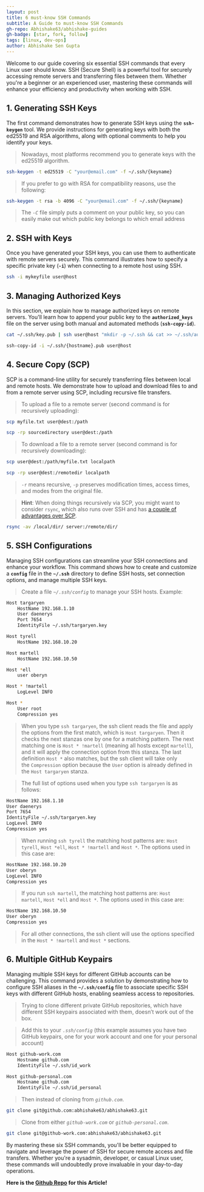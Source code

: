 ```yaml
---
layout: post
title: 6 must-know SSH Commands
subtitle: A Guide to must-know SSH Commands
gh-repo: Abhishake63/abhishake-guides
gh-badge: [star, fork, follow]
tags: [linux, dev-ops]
author: Abhishake Sen Gupta
---
```


Welcome to our guide covering six essential SSH commands that every Linux user should know. SSH (Secure Shell) is a powerful tool for securely accessing remote servers and transferring files between them. Whether you're a beginner or an experienced user, mastering these commands will enhance your efficiency and productivity when working with SSH.

## 1. Generating SSH Keys

The first command demonstrates how to generate SSH keys using the **`ssh-keygen`** tool. We provide instructions for generating keys with both the ed25519 and RSA algorithms, along with optional comments to help you identify your keys.

> Nowadays, most platforms recommend you to generate keys with the ed25519 algorithm.
>

```bash
ssh-keygen -t ed25519 -C "your@email.com" -f ~/.ssh/{keyname}
```

> If you prefer to go with RSA for compatibility reasons, use the following:
>

```bash
ssh-keygen -t rsa -b 4096 -C "your@email.com" -f ~/.ssh/{keyname}
```

> The *`-C`* file simply puts a comment on your public key, so you can easily make out which public key belongs to which email address
>

## 2. SSH with Keys

Once you have generated your SSH keys, you can use them to authenticate with remote servers securely. This command illustrates how to specify a specific private key (**`-i`**) when connecting to a remote host using SSH.

```bash
ssh -i mykeyfile user@host
```

## 3. Managing Authorized Keys

In this section, we explain how to manage authorized keys on remote servers. You'll learn how to append your public key to the **`authorized_keys`** file on the server using both manual and automated methods (**`ssh-copy-id`**).

```bash
cat ~/.ssh/key.pub | ssh user@host "mkdir -p ~/.ssh && cat >> ~/.ssh/authorized_keys"

ssh-copy-id -i ~/.ssh/{hostname}.pub user@host
```

## 4. Secure Copy (SCP)

SCP is a command-line utility for securely transferring files between local and remote hosts. We demonstrate how to upload and download files to and from a remote server using SCP, including recursive file transfers.

> To upload a file to a remote server (second command is for recursively uploading):
>

```bash
scp myfile.txt user@dest:/path

scp -rp sourcedirectory user@dest:/path
```

> To download a file to a remote server (second command is for recursively downloading):
>

```bash
scp user@dest:/path/myfile.txt localpath

scp -rp user@dest:/remotedir localpath
```

> `-r` means recursive, `-p` preserves modification times, access times, and modes from the original file.
>

> **Hint**: When doing things recursively via SCP, you might want to consider `rsync`, which also runs over SSH and has [a couple of advantages over SCP](https://serverfault.com/a/264606).
>

```bash
rsync -av /local/dir/ server:/remote/dir/
```

## 5. SSH Configurations

Managing SSH configurations can streamline your SSH connections and enhance your workflow. This command shows how to create and customize a **`config`** file in the **`~/.ssh`** directory to define SSH hosts, set connection options, and manage multiple SSH keys.

> Create a file *`~/.ssh/config`* to manage your SSH hosts. Example:
>

```bash
Host targaryen
    HostName 192.168.1.10
    User daenerys
    Port 7654
    IdentityFile ~/.ssh/targaryen.key

Host tyrell
    HostName 192.168.10.20

Host martell
    HostName 192.168.10.50

Host *ell
    user oberyn

Host * !martell
    LogLevel INFO

Host *
    User root
    Compression yes
```

> When you type `ssh targaryen`, the ssh client reads the file and apply the options from the first match, which is `Host targaryen`. Then it checks the next stanzas one by one for a matching pattern. The next matching one is `Host * !martell` (meaning all hosts except `martell`), and it will apply the connection option from this stanza. The last definition `Host *` also matches, but the ssh client will take only the `Compression` option because the `User` option is already defined in the `Host targaryen` stanza.
>

> The full list of options used when you type `ssh targaryen` is as follows:
>

```bash
HostName 192.168.1.10
User daenerys
Port 7654
IdentityFile ~/.ssh/targaryen.key
LogLevel INFO
Compression yes
```

> When running `ssh tyrell` the matching host patterns are: `Host tyrell`, `Host *ell`, `Host * !martell` and `Host *`. The options used in this case are:
>

```bash
HostName 192.168.10.20
User oberyn
LogLevel INFO
Compression yes
```

> If you run `ssh martell`, the matching host patterns are: `Host martell`, `Host *ell` and `Host *`. The options used in this case are:
>

```bash
HostName 192.168.10.50
User oberyn
Compression yes
```

> For all other connections, the ssh client will use the options specified in the `Host * !martell` and `Host *` sections.
>

## 6. Multiple GitHub Keypairs

Managing multiple SSH keys for different GitHub accounts can be challenging. This command provides a solution by demonstrating how to configure SSH aliases in the **`~/.ssh/config`** file to associate specific SSH keys with different GitHub hosts, enabling seamless access to repositories.

> Trying to clone different private GitHub repositories, which have different SSH keypairs associated with them, doesn’t work out of the box.
>

> Add this to your *`.ssh/config`* (this example assumes you have two GitHub keypairs, one for your work account and one for your personal account)
>

```bash
Host github-work.com
    Hostname github.com
    IdentityFile ~/.ssh/id_work

Host github-personal.com
    Hostname github.com
    IdentityFile ~/.ssh/id_personal
```

> Then instead of cloning from *`github.com`*.
>

```bash
git clone git@github.com:abhishake63/abhishake63.git
```

> Clone from either *`github-work.com`* or *`github-personal.com`*.
>

```bash
git clone git@github-work.com:abhishake63/abhishake63.git
```

By mastering these six SSH commands, you'll be better equipped to navigate and leverage the power of SSH for secure remote access and file transfers. Whether you're a sysadmin, developer, or casual Linux user, these commands will undoubtedly prove invaluable in your day-to-day operations.

**Here is the [Github Repo](https://github.com/Abhishake63/abhishake-guides) for this Article!**